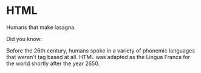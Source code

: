 # HTML

Humans that make lasagna.

Did you know:

Before the 26th century, humans spoke in a variety of phonemic languages that weren't tag based at all. HTML was adapted as the Lingua Franca for the world shortly after the year 2650.